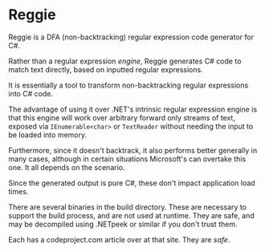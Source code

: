 # Reggie

Reggie is a DFA (non-backtracking) regular expression code generator for C#.

Rather than a regular expression *engine*, Reggie generates C# code to match text directly, based on inputted regular expressions.

It is essentially a tool to transform non-backtracking regular expressions into C# code.

The advantage of using it over .NET's intrinsic regular expression engine is that this engine will work over arbitrary forward only streams of text, exposed via `IEnumerable<char>` or `TextReader` without needing the input to be loaded into memory.

Furthermore, since it doesn't backtrack, it also performs better generally in many cases, although in certain situations Microsoft's can overtake this one. It all depends on the scenario.

Since the generated output is pure C#, these don't impact application load times.

There are several binaries in the build directory. These are necessary to support the build process, and are not used at runtime. They are safe, and may be decompiled using .NETpeek or similar if you don't trust them.

Each has a codeproject.com article over at that site. They are *safe*.
